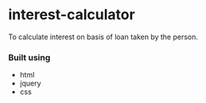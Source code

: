 # interest-calculator
To calculate interest on basis of  loan taken by the person.

### Built using

* html
* jquery
* css
